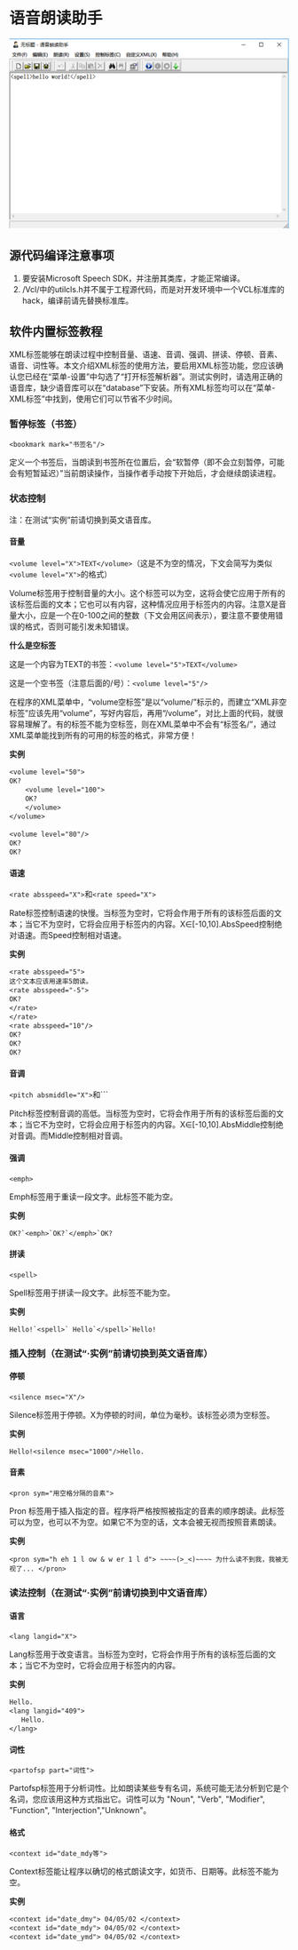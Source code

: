 # 语音朗读助手

![img](https://github.com/yuezhihan/tts-software/blob/master/screenshot.png)

## 源代码编译注意事项

1. 要安装Microsoft Speech SDK，并注册其类库，才能正常编译。
2. /Vcl/中的utilcls.h并不属于工程源代码，而是对开发环境中一个VCL标准库的hack，编译前请先替换标准库。

## 软件内置标签教程

XML标签能够在朗读过程中控制音量、语速、音调、强调、拼读、停顿、音素、语音、词性等。本文介绍XML标签的使用方法，要启用XML标签功能，您应该确认您已经在“菜单-设置”中勾选了“打开标签解析器”。测试实例时，请选用正确的语音库，缺少语音库可以在“database”下安装。所有XML标签均可以在“菜单-XML标签”中找到，使用它们可以节省不少时间。

### 暂停标签（书签）

`<bookmark mark="书签名"/>`

定义一个书签后，当朗读到书签所在位置后，会“软暂停（即不会立刻暂停，可能会有短暂延迟）”当前朗读操作，当操作者手动按下开始后，才会继续朗读进程。

### 状态控制

注：在测试“实例”前请切换到英文语音库。

#### 音量

`<volume level="X">TEXT</volume>`（这是不为空的情况，下文会简写为类似`<volume level="X">`的格式）

Volume标签用于控制音量的大小。这个标签可以为空，这将会使它应用于所有的该标签后面的文本；它也可以有内容，这种情况应用于标签内的内容。注意X是音量大小，应是一个在0-100之间的整数（下文会用区间表示），要注意不要使用错误的格式，否则可能引发未知错误。

**什么是空标签**

这是一个内容为TEXT的书签：`<volume level="5">TEXT</volume>`

这是一个空书签（注意后面的/号）：`<volume level="5"/>`

在程序的XML菜单中，“volume空标签”是以“volume/”标示的，而建立“XML非空标签”应该先用“volume”，写好内容后，再用“/volume”，对比上面的代码，就很容易理解了。有的标签不能为空标签，则在XML菜单中不会有“标签名/”，通过XML菜单能找到所有的可用的标签的格式，非常方便！

**实例**

```
<volume level="50">
OK?
    <volume level="100">
    OK?
    </volume>
</volume>

<volume level="80"/>
OK?
OK?
```

#### 语速

`<rate absspeed="X">`和`<rate speed="X">`

Rate标签控制语速的快慢。当标签为空时，它将会作用于所有的该标签后面的文本；当它不为空时，它将会应用于标签内的内容。X∈[-10,10].AbsSpeed控制绝对语速。而Speed控制相对语速。

**实例**

```
<rate absspeed="5">
这个文本应该用速率5朗读。
<rate absspeed="-5">
OK?
</rate>
</rate>
<rate absspeed="10"/>
OK?
OK?
OK?
```

#### 音调

`<pitch absmiddle="X">`和`<pitch middle="X">``

Pitch标签控制音调的高低。当标签为空时，它将会作用于所有的该标签后面的文本；当它不为空时，它将会应用于标签内的内容。X∈[-10,10].AbsMiddle控制绝对音调。而Middle控制相对音调。

#### 强调

`<emph>`

Emph标签用于重读一段文字。此标签不能为空。

**实例**

```
OK?`<emph>`OK?`</emph>`OK?
```

#### 拼读

`<spell>`

Spell标签用于拼读一段文字。此标签不能为空。

**实例**

```
Hello!`<spell>` Hello`</spell>`Hello!
```


### 插入控制（在测试“·实例”前请切换到英文语音库）

#### 停顿

`<silence msec="X"/>`

Silence标签用于停顿。X为停顿的时间，单位为毫秒。该标签必须为空标签。

**实例**

```
Hello!<silence msec="1000"/>Hello.
```

#### 音素

`<pron sym="用空格分隔的音素">`

Pron 标签用于插入指定的音。程序将严格按照被指定的音素的顺序朗读。此标签可以为空，也可以不为空。如果它不为空的话，文本会被无视而按照音素朗读。

**实例**

```
<pron sym="h eh 1 l ow & w er 1 l d"> ~~~~(>_<)~~~~ 为什么读不到我，我被无视了... </pron>
```


### 读法控制（在测试“·实例”前请切换到中文语音库）

#### 语言

`<lang langid="X">`

Lang标签用于改变语言。当标签为空时，它将会作用于所有的该标签后面的文本；当它不为空时，它将会应用于标签内的内容。

**实例**

```
Hello.
<lang langid="409">
   Hello.
</lang>
```

#### 词性

`<partofsp part="词性">`

Partofsp标签用于分析词性。比如朗读某些专有名词，系统可能无法分析到它是个名词，您应该用这种方式指出它。词性可以为 "Noun", "Verb", "Modifier", "Function", "Interjection","Unknown"。

#### 格式

`<context id="date_mdy等">`

Context标签能让程序以确切的格式朗读文字，如货币、日期等。此标签不能为空。

**实例**

```
<context id="date_dmy"> 04/05/02 </context>
<context id="date_mdy"> 04/05/02 </context>
<context id="date_ymd"> 04/05/02 </context>
```
